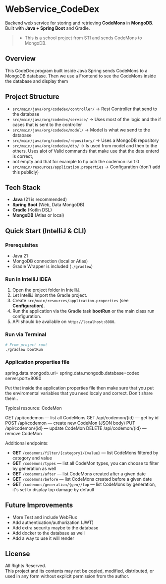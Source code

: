 # WebService_CodeDex

Backend web service for storing and retrieving **CodeMons** in **MongoDB**. 
Built with **Java + Spring Boot** and Gradle. 

> - This is a school project from STI and sends CodeMons to MongoDB.

## Overview 
This CodeDex program built inside Java Spring sends CodeMons to a MongoDB database. 
Then we use a Frontend to see the CodeMons inside the database and display them


## Project Structure

- `src/main/java/org/codedex/controller/` → Rest Controller that send to the database  
- `src/main/java/org/codedex/service/` → Uses most of the logic and the if cases that is sent to the controller  
- `src/main/java/org/codedex/model/` → Model is what we send to the database  
- `src/main/java/org/codedex/repository/` → Uses a MongoDB repository  
- `src/main/java/org/codedex/dto/` → Is used from model and then to the others. Uses alot of Valid commands that make use that the data enterd is correct,
-  not empty and that for example to hp och the codemon isn't 0  
- `src/main/resources/application.properties` → Configuration (don't add this publicly)  


## Tech Stack
- **Java** (21 is recommended)
- **Spring Boot** (Web, Data MongoDB)
- **Gradle** (Kotlin DSL)
- **MongoDB** (Atlas or local)

## Quick Start (IntelliJ & CLI)

### Prerequisites
- Java 21
- MongoDB connection (local or Atlas)
- Gradle Wrapper is included (`./gradlew`)

### Run in IntelliJ IDEA
1. Open the project folder in IntelliJ.
2. Let IntelliJ import the Gradle project.
3. Create `src/main/resources/application.properties` (see **Configuration**).
4. Run the application via the Gradle task **bootRun** or the main class run configuration.
5. API should be available on `http://localhost:8080`.

### Run via Terminal
```bash
# From project root
./gradlew bootRun
```

### Application properties file
spring.data.mongodb.uri=<your-mongodb-uri>
spring.data.mongodb.database=codex
server.port=8080  

Put that inside the application properties file then make sure that you put the enviromental
variables that you need localy and correct. Don't share them..

Typical resource: CodeMon

GET /api/codemon — list all CodeMons
GET /api/codemon/{id} — get by id
POST /api/codemon — create new CodeMon (JSON body)
PUT /api/codemon/{id} — update CodeMon
DELETE /api/codemon/{id} — remove CodeMon

Additional endpoints:

- **GET** `/codemons/filter/{category}/{value}` — list CodeMons filtered by category and value
- **GET** `/codemons/types` — list all CodeMon types, you can choose to filter by generation as well 
- **GET** `/codemons/after` — list CodeMons created after a given date  
- **GET** `/codemons/before` — list CodeMons created before a given date 
- **GET** `/codemons/generation/{gen}/top` — list CodeMons by generation, it's set to display top damage by default

## Future Improvements
- More Test and include WebFlux
- Add authentication/authorization (JWT)
- Add extra security maybe to the database
- Add docker to the database as well
- Add a way to use it will render

## License
All Rights Reserved.  
This project and its contents may not be copied, modified, distributed, or used in any form without explicit permission from the author.
